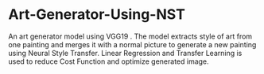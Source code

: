 # Art-Generator-Using-NST
An art generator model using VGG19 . The model extracts style of art from one painting and merges it with a normal picture to generate a new painting using Neural Style Transfer. Linear Regression and Transfer Learning is used to reduce Cost Function and optimize generated image.
